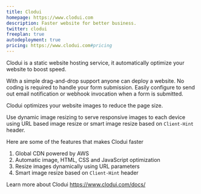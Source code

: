```yaml
---
title: Clodui
homepage: https://www.clodui.com
description: Faster website for better business.
twitter: clodui
freeplan: true
autodeployment: true
pricing: https://www.clodui.com#pricing
---
```


Clodui is a static website hosting service, it automatically optimize your website to boost speed.

With a simple drag-and-drop support anyone can deploy a website. No coding is required to handle your form submission. Easily configure to send out email notification or webhook invocation when a form is submitted.

Clodui optimizes your website images to reduce the page size.

Use dynamic image resizing to serve responsive images to each device using URL based image resize or smart image resize based on `Client-Hint` header.

Here are some of the features that makes Clodui faster

1. Global CDN powered by AWS
2. Automatic image, HTML, CSS and JavaScript optimization
3. Resize images dynamically using URL parameters
4. Smart image resize based on `Client-Hint` header

Learn more about Clodui https://www.clodui.com/docs/
